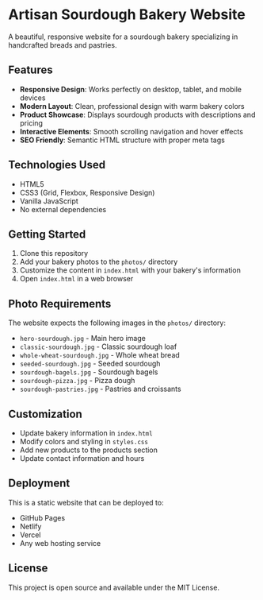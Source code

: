 # Artisan Sourdough Bakery Website

A beautiful, responsive website for a sourdough bakery specializing in handcrafted breads and pastries.

## Features

- **Responsive Design**: Works perfectly on desktop, tablet, and mobile devices
- **Modern Layout**: Clean, professional design with warm bakery colors
- **Product Showcase**: Displays sourdough products with descriptions and pricing
- **Interactive Elements**: Smooth scrolling navigation and hover effects
- **SEO Friendly**: Semantic HTML structure with proper meta tags

## Technologies Used

- HTML5
- CSS3 (Grid, Flexbox, Responsive Design)
- Vanilla JavaScript
- No external dependencies

## Getting Started

1. Clone this repository
2. Add your bakery photos to the `photos/` directory
3. Customize the content in `index.html` with your bakery's information
4. Open `index.html` in a web browser

## Photo Requirements

The website expects the following images in the `photos/` directory:
- `hero-sourdough.jpg` - Main hero image
- `classic-sourdough.jpg` - Classic sourdough loaf
- `whole-wheat-sourdough.jpg` - Whole wheat bread
- `seeded-sourdough.jpg` - Seeded sourdough
- `sourdough-bagels.jpg` - Sourdough bagels
- `sourdough-pizza.jpg` - Pizza dough
- `sourdough-pastries.jpg` - Pastries and croissants

## Customization

- Update bakery information in `index.html`
- Modify colors and styling in `styles.css`
- Add new products to the products section
- Update contact information and hours

## Deployment

This is a static website that can be deployed to:
- GitHub Pages
- Netlify
- Vercel
- Any web hosting service

## License

This project is open source and available under the MIT License.